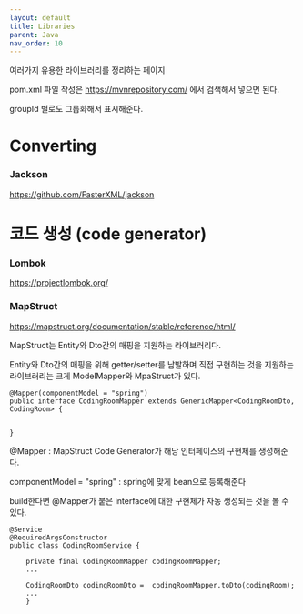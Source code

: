 ```yaml
---
layout: default
title: Libraries
parent: Java
nav_order: 10
---
```


여러가지 유용한 라이브러리를 정리하는 페이지


pom.xml 파일 작성은 https://mvnrepository.com/ 에서 검색해서 넣으면 된다.

groupId 별로도 그룹화해서 표시해준다.






# Converting


### Jackson

https://github.com/FasterXML/jackson





# 코드 생성 (code generator)

### Lombok
https://projectlombok.org/


### MapStruct
https://mapstruct.org/documentation/stable/reference/html/


MapStruct는 Entity와 Dto간의 매핑을 지원하는 라이브러리다.

Entity와 Dto간의 매핑을 위해 getter/setter를 남발하며 직접 구현하는 것을 지원하는 라이브러리는 크게 ModelMapper와 MpaStruct가 있다.

```
@Mapper(componentModel = "spring")
public interface CodingRoomMapper extends GenericMapper<CodingRoomDto, CodingRoom> {


}
```
@Mapper : MapStruct Code Generator가 해당 인터페이스의 구현체를 생성해준다.

componentModel = "spring" : spring에 맞게 bean으로 등록해준다

build한다면 @Mapper가 붙은 interface에 대한 구현체가 자동 생성되는 것을 볼 수 있다.

```
@Service
@RequiredArgsConstructor
public class CodingRoomService {

    private final CodingRoomMapper codingRoomMapper;
    ...
        
    CodingRoomDto codingRoomDto =  codingRoomMapper.toDto(codingRoom);
    ...        
    }
```



